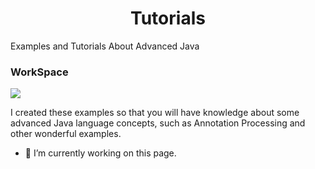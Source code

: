 <h1 align="center">Tutorials</h1>
Examples and Tutorials About Advanced Java

<h3 align="left">WorkSpace</h3>
<a href ="" target ="_blank"><img src ="https://img.shields.io/badge/NVIDIA-GTX1650-76B900?style=for-the-badge&logo=nvidia&logoColor=white"></a>

I created these examples so that you will have knowledge about some advanced Java language concepts, such as Annotation Processing and other wonderful examples.

- 🔭 I’m currently working on this page. 




